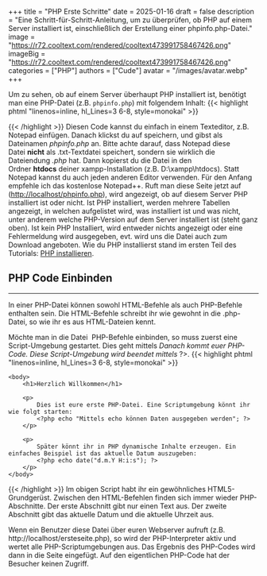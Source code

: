 +++
title = "PHP Erste Schritte"
date = 2025-01-16
draft = false
description = "Eine Schritt-für-Schritt-Anleitung, um zu überprüfen, ob PHP auf einem Server installiert ist, einschließlich der Erstellung einer phpinfo.php-Datei."
image = "https://r72.cooltext.com/rendered/cooltext473991758467426.png"
imageBig = "https://r72.cooltext.com/rendered/cooltext473991758467426.png"
categories = ["PHP"]
authors = ["Cude"]
avatar = "/images/avatar.webp"
+++




Um zu sehen, ob auf einem Server überhaupt PHP installiert ist, benötigt man eine PHP-Datei (z.B. `phpinfo.php`) mit folgendem Inhalt:
{{< highlight phtml "linenos=inline, hl_Lines=3 6-8, style=monokai" >}}
<?php
phpinfo();
?>
{{< /highlight >}}
Diesen Code kannst du einfach in einem Texteditor, z.B. Notepad einfügen. Danach klickst du auf speichern, und gibst als Dateinamen _phpinfo.php_ an. Bitte achte darauf, dass Notepad diese Datei **nicht** als .txt-Textdatei speichert, sondern sie wirklich die Dateiendung _.php_ hat. Dann kopierst du die Datei in den Ordner **htdocs** deiner xampp-Installation (z.B. D:\\xampp\\htdocs).
Statt Notepad kannst du auch jeden anderen Editor verwenden. Für den Anfang empfehle ich das kostenlose Notepad++.
Ruft man diese Seite jetzt auf ([http://localhost/phpinfo.php](http://localhost/phpinfo.php)), wird angezeigt, ob auf diesem Server PHP installiert ist oder nicht. Ist PHP installiert, werden mehrere Tabellen angezeigt, in welchen aufgelistet wird, was installiert ist und was nicht, unter anderem welche PHP-Version auf dem Server installiert ist (steht ganz oben). Ist kein PHP Installiert, wird entweder nichts angezeigt oder eine Fehlermeldung wird ausgegeben, evt. wird uns die Datei auch zum Download angeboten. Wie du PHP installierst stand im ersten Teil des Tutorials: [PHP installieren](https://www.php-einfach.de/php-tutorial/php-installation/).

## PHP Code Einbinden
------------------

In einer PHP-Datei können sowohl HTML-Befehle als auch PHP-Befehle enthalten sein. Die HTML-Befehle schreibt ihr wie gewohnt in die .php-Datei, so wie ihr es aus HTML-Dateien kennt.

Möchte man in die Datei  PHP-Befehle einbinden, so muss zuerst eine Script-Umgebung gestartet. Dies geht mittels _Danach kommt euer PHP-Code. Diese Script-Umgebung wird beendet mittels_ ?>.
{{< highlight phtml "linenos=inline, hl_Lines=3 6-8, style=monokai" >}}
<!DOCTYPE html>
<!DOCTYPE html>
<html>
    <head>
        <meta charset="UTF-8" />
        <title>Eure erster PHP-Script</title>
    </head>

    <body>
        <h1>Herzlich Willkommen</h1>

        <p>
            Dies ist eure erste PHP-Datei. Eine Scriptumgebung könnt ihr wie folgt starten:
            <?php echo "Mittels echo können Daten ausgegeben werden"; ?>
        </p>

        <p>
            Später könnt ihr in PHP dynamische Inhalte erzeugen. Ein einfaches Beispiel ist das aktuelle Datum auszugeben:
            <?php echo date("d.m.Y H:i:s"); ?>
        </p>
    </body>
</html>
{{< /highlight >}}
Im obigen Script habt ihr ein gewöhnliches HTML5-Grundgerüst. Zwischen den HTML-Befehlen finden sich immer wieder PHP-Abschnitte. Der erste Abschnitt gibt nur einen Text aus. Der zweite Abschnitt gibt das aktuelle Datum und die aktuelle Uhrzeit aus.

Wenn ein Benutzer diese Datei über euren Webserver aufruft (z.B. http://localhost/ersteseite.php), so wird der PHP-Interpreter aktiv und wertet alle PHP-Scriptumgebungen aus. Das Ergebnis des PHP-Codes wird dann in die Seite eingefügt. Auf den eigentlichen PHP-Code hat der Besucher keinen Zugriff.
